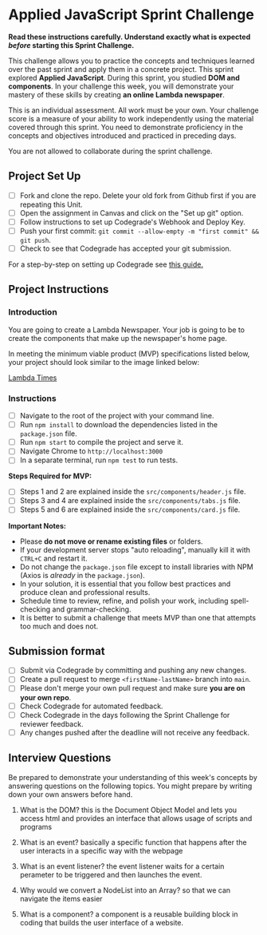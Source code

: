# Applied JavaScript Sprint Challenge

**Read these instructions carefully. Understand exactly what is expected _before_ starting this Sprint Challenge.**

This challenge allows you to practice the concepts and techniques learned over the past sprint and apply them in a concrete project. This sprint explored **Applied JavaScript**. During this sprint, you studied **DOM and components**. In your challenge this week, you will demonstrate your mastery of these skills by creating **an online Lambda newspaper**.

This is an individual assessment. All work must be your own. Your challenge score is a measure of your ability to work independently using the material covered through this sprint. You need to demonstrate proficiency in the concepts and objectives introduced and practiced in preceding days.

You are not allowed to collaborate during the sprint challenge.

## Project Set Up

- [ ] Fork and clone the repo. Delete your old fork from Github first if you are repeating this Unit.
- [ ] Open the assignment in Canvas and click on the "Set up git" option.
- [ ] Follow instructions to set up Codegrade's Webhook and Deploy Key.
- [ ] Push your first commit: `git commit --allow-empty -m "first commit" && git push`.
- [ ] Check to see that Codegrade has accepted your git submission.

For a step-by-step on setting up Codegrade see [this guide.](https://www.notion.so/lambdaschool/Submitting-an-assignment-via-Code-Grade-A-Step-by-Step-Walkthrough-07bd65f5f8364e709ecb5064735ce374)

## Project Instructions

### Introduction

You are going to create a Lambda Newspaper. Your job is going to be to create the components that make up the newspaper's home page.

In meeting the minimum viable product (MVP) specifications listed below, your project should look similar to the image linked below:

[Lambda Times](https://tk-assets.lambdaschool.com/cac4803c-6e8f-4846-be0e-b20d82a34a73_lambda-times.png)

### Instructions

- [ ] Navigate to the root of the project with your command line.
- [ ] Run `npm install` to download the dependencies listed in the `package.json` file.
- [ ] Run `npm start` to compile the project and serve it.
- [ ] Navigate Chrome to `http://localhost:3000`
- [ ] In a separate terminal, run `npm test` to run tests.

**Steps Required for MVP:**

- [ ] Steps 1 and 2 are explained inside the `src/components/header.js` file.
- [ ] Steps 3 and 4 are explained inside the `src/components/tabs.js` file.
- [ ] Steps 5 and 6 are explained inside the `src/components/card.js` file.

**Important Notes:**

- Please **do not move or rename existing files** or folders.
- If your development server stops "auto reloading", manually kill it with `CTRL+C` and restart it.
- Do not change the `package.json` file except to install libraries with NPM (Axios is _already_ in the `package.json`).
- In your solution, it is essential that you follow best practices and produce clean and professional results.
- Schedule time to review, refine, and polish your work, including spell-checking and grammar-checking.
- It is better to submit a challenge that meets MVP than one that attempts too much and does not.

## Submission format

- [ ] Submit via Codegrade by committing and pushing any new changes.
- [ ] Create a pull request to merge `<firstName-lastName>` branch into `main`.
- [ ] Please don't merge your own pull request and make sure **you are on your own repo**.
- [ ] Check Codegrade for automated feedback.
- [ ] Check Codegrade in the days following the Sprint Challenge for reviewer feedback.
- [ ] Any changes pushed after the deadline will not receive any feedback.

## Interview Questions

Be prepared to demonstrate your understanding of this week's concepts by answering questions on the following topics. You might prepare by writing down your own answers before hand.

1. What is the DOM?
   this is the Document Object Model and lets you access html and provides an interface that allows usage of scripts and programs

2. What is an event?
   basically a specific function that happens after the user interacts in a specific way with the webpage

3. What is an event listener?
   the event listener waits for a certain perameter to be triggered and then launches the event.

4. Why would we convert a NodeList into an Array?
   so that we can navigate the items easier
5. What is a component?
   a component is a reusable building block in coding that builds the user interface of a website.
